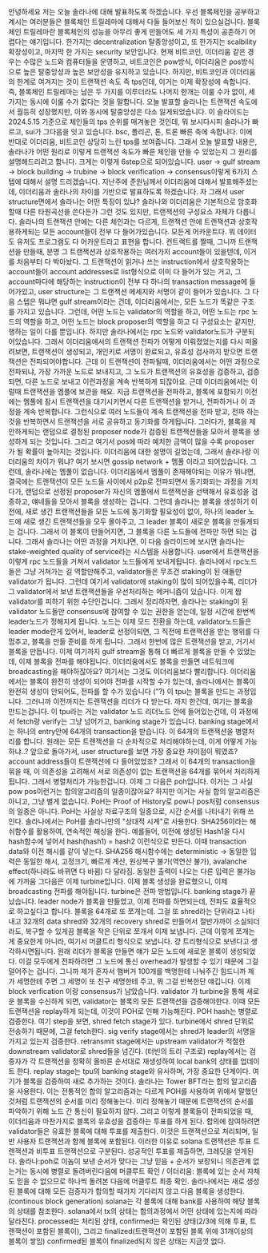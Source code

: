 안녕하세요 저는 오늘 솔라나에 대해 발표하도록 하겠습니다. 
우선 블록체인을 공부하고 계시는 여러분들은 블록체인 트릴레마에 대해서 다들 들어보신 적이 있으실겁니다. 블록체인 트릴레마란 블록체인의 성능을 아무리 좋게 만들어도 세 가지 특성이 공존하기 어렵다는 얘기입니다. 한가지는 decentralization 탈중앙성이고, 또 한가지는 scalbility 확장성이고, 마지막 한 가지는 security 보안입니다. 현재 비트코인, 이더리움 같은 경우는 수많은 노드와 컴퓨터들을 운영하고, 비트코인은 pow방식, 이더리움은 pos방식으로 높은 탈중앙성과 높은 보안성을 유지하고 있습니다. 하지만, 비트코인과 이더리움의 한계로 여겨지는 것이 트랜잭션 속도 즉 tps인데, 이거는 이제 확장성에 속합니다. 즉, 블록체인 트릴레마는 남은 두 가지를 이루더라도 나머지 한개는 이룰 수가 없이, 세가지는 동시에 이룰 수가 없다는 것을 말합니다. 오늘 발표할 솔라나는 트랜잭션 속도에서 월등히 성장했지만, 이와 동시에 탈중앙성은 다소 잃게되었습니다. 
이 슬라이드는 2024.5.15 기준으로 체인들의 tps 순위를 매겨놓은 것인데, 뭐 보시다시피 솔라나가 빠르고, sui가 그다음을 잇고 있습니다. bsc, 폴리곤, 톤, 트론 빠른 축에 속합니다. 이에 반대로 이더리움, 비트코인 상당히 느린 tps를 보여줍니다. 
그래서 오늘 발표할 내용은, 솔라나가 어떤 원리로 이렇게 트랜잭션 속도가 빠른 체인을 만들 수 있었는지 그 원리를 설명해드리려고 합니다. 크게는 이렇게 6step으로 되어있습니다. user -> gulf stream -> block building -> trubine -> block verification -> consensus이렇게 6가지 스텝에 대해서 설명 드리겠습니다. 
지난주에 준원님께서 이더리움에 대해서 발표해주셨는데, 이더리움과 솔라나의 차이를 기반으로 발표하도록 하겠습니다. 
자 그래서 user structure면에서 솔라나는 어떤 특징이 있냐? 솔라나와 이더리움은 기본적으로 암호화할때  다른 타원곡선을 쓴다든가 그런 것도 있지만, 트랜잭션의 구성요소 자체가 다릅니다. 솔라나의 트랜잭션 안에는 다른 체인과는 다르게, 트랜잭션 안에 트랜잭션과 상호작용하게되는 모든 account들이 전부 다 들어가있습니다. 모든게 어카운트다. 뭐 데이터도 유저도 프로그램도 다 어카운트라고 표현을 합니다. 컨트랙트를 짤때, 그니까 트랜잭션을 만들때, 분명 그 트랜잭션과 상호작용하는 여러가지 account들이 있을텐데, 이거를 처음부터 다 박아놨다. 그 트랜잭션이 읽거나 쓰는 instruction에서 상호작용하는 account들이 account addresses로 list형식으로 이미 다 들어가 있는 거고, 그 account마다에 해당하는 instruction이 전부 다 하나의 transaction message에 들어가있고, user structure는 그 트랜잭션 메세지와 서명이 같이 들어가 있습니다. 
그 다음 스텝은 뭐냐면 gulf stream이라는 건데, 이더리움에서는, 모든 노드가 똑같은 구조를 가지고 있습니다. 그런데, 어떤 노드는 validator의 역할을 하고, 어떤 노드는 rpc 노드의 역할을 하고, 어떤 노드는 block proposer의 역할을 하고 다 구성요소는 같지만, 행하는 일이 다를 뿐입니다. 하지만 솔라나에서는 rpc 노드와 validator노드가 구분되어있습니다. 
그래서 이더리움에서의 트랜잭션 전파가 어떻게 이뤄졌었는지를 다시 떠올려보면, 트랜잭션이 생성되고, 개인키로 서명이 완료되고, 유효성 검사까지 받으면 트랜잭션은 전파되어야합니다. 근데 이 트랜잭션이 전파될때, 이더리움에서는 어떤 과정으로 전파되냐, 가장 가까운 노드로 보내지고, 그 노드가 트랜잭션의 유효성을 검증하고, 검증되면, 다른 노드로 보내고 이런과정을 계속 반복하게 되잖아요. 근데 이더리움에서는 이럴때 트랜잭션을 멤풀에 보관을 해요. 지금 트랜잭션을 전파하고, 블록에 포함되기 이전에는 멤풀에 잠시 트랜잭션을 대기시키면서 다른 트랜잭션을 받거나, 전파하거나 이 과정을 계속 반복합니다. 그런식으로 여러 노드들이 계속 트랜잭션을 전파 받고, 전파 하는 것을 반복하면서 트랜잭션을 서로 공유하고 동기화를 하게됩니다. 그러다가, 블록을 제안하게되는 랜덤으로 결정된 proposer node가 검증된 트랜잭션들을 모아서 블록을 생성하게 되는 것입니다. 그리고 여기서 pos에 따라 예치한 금액이 많을 수록 proposer가 될 확률이 높아지는 것입니다. 
이더리움에 대한 설명이 길었는데, 그래서 솔라나랑 이더리움의 차이가 뭐냐? 여기 보시면 gossip network + 멤풀 이라고 되어있습니다. 그런데, 솔라나에는 멤풀이 없습니다. 이더리움에서 멤풀이 존재해야되는 이유가 뭐냐면, 결국에는 트랜잭션이 모든 노드들 사이에서 p2p로 전파되면서 동기화되는 과정을 거치다가, 랜덤으로 선정된 proposer가 자신의 멤풀에서 트랜잭션을 선택해서 유효성을 검증하고, 얘네들을 모아서 블록을 생성하는 겁니다. 그런데 솔라나는 블록을 생성하기 이전에, 새로 생긴 트랜잭션들을 모든 노드에 동기화할 필요성이 없이, 하나의 leader 노드에 새로 생긴 트랜잭션들을 모두 몰아주고, 그 leader 블록이 새로운 블록을 만들게되는 겁니다. 그래서 이 블록이 만들어지면, 그 블록을 다른 노드들에 전파만 하면 되는 겁니다. 
그래서 솔라나는 어떤 과정을 거치냐면, 이 다음 슬라이드에 보시면 솔라나는 stake-weighted quality of service라는 시스템을 사용합니다. user에서 트랜잭션을 이렇게 rpc 노드들을 거쳐서 validator 노드들에게 보내게됩니다. 솔라나에서 rpc노드들은 그냥 거쳐가는 길 역할만해주고, validator들은 무조건 staking이 된 애들만 validator가 됩니다. 그런데 여기서 validator에 staking이 많이 되어있을수록, 리더가 그 validator에서 보낸 트랜잭션들을 우선처리하는 메커니즘이 있습니다. 이게 짭 validator를 피하기 위한 수단인겁니다. 
그래서 정리하자면, 솔라나는 staking이 된 validator 노드들만 consensus에 참여할 수 있는 권한을 얻는데, 일정 시간에 한번씩 leader노드가 정해지게 됩니다. 노드는 이제 모드 전환을 하는데, validator노드들은 leader mode란게 있어서, leader로 선정이되면, 그 직전에 트랜잭션을 받는 행위를 다 멈추고, 블록을 만들 준비를 하게 됩니다. 그래서 한번에 많은 트랜잭션을 받고, 거기서 블록을 만듭니다. 
이제 여기까지 gulf stream을 통해 더 빠르게 블록을 만들 수 있었는데, 이제 블록을 전파를 해야됩니다. 이더리움에서도 블록을 만들면 네트워크에 broadcasting을 해야하잖아요? 여기서는 그것도 이더리움보다 빨리합니다. 이더리움에서는 블록이 완전히 생성이 되어야 전파를 시작할 수가 있는데, 솔라나에서는 블록이 완전히 생성이 안되어도, 전파를 할 수가 있습니다 ("?)
이 tpu는 블록을 만드는 과정입니다. 그러니까 이전까지는 트랜잭션을 리더가 다 받는다. 까지 한건데, 여기는 블록을 만드는겁니다. 이 tpu라는 거는 validator 노드 리더노드 안에 들어있는건데, 이 과정에서 fetch랑 verify는 그냥 넘어가고, banking stage가 있습니다. banking stage에서는 하나의 entry안에 64개의 transaction을 받습니다. 이 64개의 트랜잭션을 병렬처리를 합니다. 원래는 모든 트랜잭션을 다 순차적으로 처리해야하는데, 이게 어떻게 가능하냐..? 앞으로 돌아가서, user structure를 보면 가장 중요한 차이점이 뭐였죠? account  address들이 트랜잭션에 다 들어있었죠? 그래서 이 64개의 transaction을 묶을 때, 이 의존성을 고려해서 서로 의존성이 없는 트랜잭션을 64개를 묶어서 처리하게 됩니다. 그래서 병렬처리가 가능한겁니다. 
이제 그 다음은 poh입니다. 이거는 그 사실 pow pos이런거는 합의알고리즘의 일종이잖아요? 하지만 이거는 사실 합의 알고리즘은 아니고, 그냥 별게 없습니다. PoH는 Proof of History로 pow나 pos처럼 consensus의 일종은 아니다. PoH는 사실상 자료구조의 일종으로, 시간 순서를 나타내기 위해 쓰인다. 솔라나에서는 PoH를 솔라나만의 "상대적 시계"로 사용한다. SHA256이라는 해쉬함수를 활용하여, 연속적인 해싱을 한다. 예를들어, 이전에 생성된 Hash1을 다시 hash함수에 넣어서 hash(hash1) = hash2 이런식으로 만든다. 이때 transaction data와 이전 해시를 같이 넣는다. SHA256 해시함수에는 deterministic -> 동일한 입력은 동일한 해시, 고정크기, 빠르게 계산, 원상복구 불가(역연산 불가), avalanche effect(하나라도 바뀌면 다 바뀜) 다 달라짐. 동일한 출력이 나오는 다른 입력은 불가능에 가까움
그다음은 이제 turbine입니다. 이제 블록 생성을 완료했으니, 이제 broadcasting 전파를 해야됩니다. turbine은 전파 방법입니다. banking stage가 끝났습니다. leader node가 블록을 만들었고, 이제 전파를 하면되는데, 전파도 효율적으로 하고싶다고 합니다. 블록을 64개로 또 쪼개는데. 그걸 또 shred라는 단위라고 나타내고 32개의 data shred와 32개의 recovery shred로 만들어서 절반가까이 소실되더라도, 복구할 수 있게끔 블록을 작은 단위로 쪼개서 이제 보냅니다. 근데 이렇게 쪼개는게 중요한게 아니라, 여기서 머클트리 형식으로 보냅니다. 걍 트리형식으로 보낸다고 생각하시면됩니다. 원래 리더가 블록을 만들면 얘가 모든 노드에 새로운 블록이 생성되었다. 이걸 모두에게 전파하려면 그 노드에 통신 overhead가 발생할 수 있기 때문에 그걸 덜어주는 겁니다. 그니까 제가 혼자서 햄버거 100개를 백명한테 나눠주긴 힘드니까 제가 세명한테 주면 그 세명이 또 친구 세명한테 주고, 뭐 그걸 반복한단 얘깁니다. 
이제 block verfication 이랑 consensus가 남았습니다. validator 가 turbine을 통해 새로운 블록을 수신하게 되면, validator는 블록의 모든 트랜잭션을 검증해야한다. 이때 모든 트랜잭션을 replay하게 되는데, 이것이 POH로 인해 가능해진다. POH hash는 병렬로 검증한다. 여기 step을 보면, shred fetch stage가 있다. turbine에서 shred 단위로 전송하기 때문에, 그걸 fetch한다. sig verify stage에서는 shred가 leader의 서명을 가지고 있는지 검증한다. retransmit stage에서는 upstream validator가 적절한 downstream validator로 shred들을 넘긴다. (터빈의 트리 구조로) replay에서는 검증자가 각 트랜잭션을 정확히 올바른 순서대로 재생성하여 local bank의 상태를 업데이트 한다. replay stage는 tpu의 banking stage와 유사하며, 가장 중요한 단계이다. 여기가 블록을 검증하여 새로 추가하는 것이다.
솔라나는 Tower BFT라는 합의 알고리즘을 사용한다. 이는 전통적인 합의 알고리즘과는 다르게 POH를 사용하여 위에서 말했던 것처럼 트랜잭션의 순서를 미리 정해놓는다. 미리 정해놓기 때문에 트랜잭션의 순서를 파악하기 위해 노드 간 통신이 필요하지 않다. 그리고 이렇게 블록들이 전파되었을 때, 이더리움과 마찬가지로 블록의 유효성을 검증하는 투표를 하게 된다. 합의에 참여하려면 validator들은 유효한 블록에 대해 투표를 제출한다. 이것은 트랜잭션으로 처리되며, 일반 사용자 트랜잭션과 함께 블록에 포함된다. 이러한 이유로 solana 트랜잭션은 투표 트랜잭션과 비투표 트랜잭션으로 구분된다. 성공적인 투표를 제출하면, 크레딧을 얻게된다. 솔라나:poh로 이놈이 보낸 순서가 맞다는 그냥 믿음 +  순서가 보장되니 의존관계 없는거는 동시에 병렬로 돌려버린다음에  머클루트 확인 / 이더리움: 블록에 있는 순서 자체도 믿을 수 없으므로 하나씩 돌려본 다음에 머클루트 최종 확인.
솔라나에서는 새로 생성된 블록에 대해 모든 검증자가 합의할 때가지 기다리지 않고 다음 블록을 생성한다. (continous block generation) solana는 각 블록에 대해 bank를 사용하여 해당 블록의 상태를 참조한다. 
solana에서 tx의 상태는 합의과정에서 어떤 상태에 있는지에 따라 달라진다. processed는 처리된 상태, confirmed는 확인된 상태(2/3에 의해 투표, 트랜잭션이 포함된 블록이), 그리고 finalized(트랜잭션이 포함된 블록 위에 31개이상의 블록이 쌓임) 
confirmed된 블록이 finalized되지 않은 상태는 지금껏  없다. 